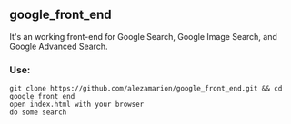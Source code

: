 ## google_front_end


It's an working front-end for Google Search, Google Image Search, and Google Advanced Search.

### Use:
```
git clone https://github.com/alezamarion/google_front_end.git && cd google_front_end
open index.html with your browser
do some search
```

